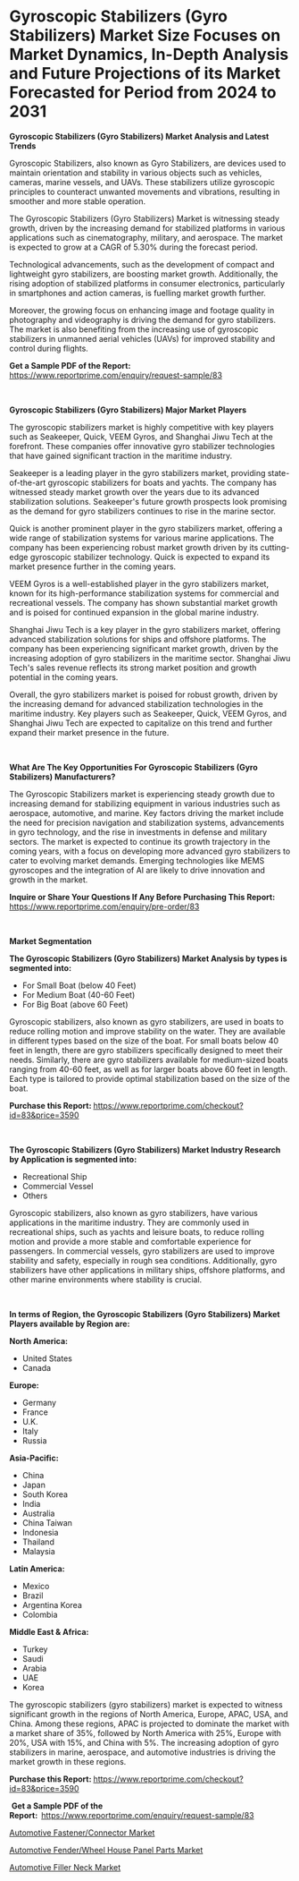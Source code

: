 <p><h1>Gyroscopic Stabilizers (Gyro Stabilizers) Market Size Focuses on Market Dynamics, In-Depth Analysis and Future Projections of its Market Forecasted for Period from 2024 to 2031</h1></p><p><strong>Gyroscopic Stabilizers (Gyro Stabilizers) Market Analysis and Latest Trends</strong></p>
<p><p>Gyroscopic Stabilizers, also known as Gyro Stabilizers, are devices used to maintain orientation and stability in various objects such as vehicles, cameras, marine vessels, and UAVs. These stabilizers utilize gyroscopic principles to counteract unwanted movements and vibrations, resulting in smoother and more stable operation.</p><p>The Gyroscopic Stabilizers (Gyro Stabilizers) Market is witnessing steady growth, driven by the increasing demand for stabilized platforms in various applications such as cinematography, military, and aerospace. The market is expected to grow at a CAGR of 5.30% during the forecast period.</p><p>Technological advancements, such as the development of compact and lightweight gyro stabilizers, are boosting market growth. Additionally, the rising adoption of stabilized platforms in consumer electronics, particularly in smartphones and action cameras, is fuelling market growth further.</p><p>Moreover, the growing focus on enhancing image and footage quality in photography and videography is driving the demand for gyro stabilizers. The market is also benefiting from the increasing use of gyroscopic stabilizers in unmanned aerial vehicles (UAVs) for improved stability and control during flights.</p></p>
<p><strong>Get a Sample PDF of the Report:&nbsp;</strong> <a href="https://www.reportprime.com/enquiry/request-sample/83">https://www.reportprime.com/enquiry/request-sample/83</a></p>
<p>&nbsp;</p>
<p><strong>Gyroscopic Stabilizers (Gyro Stabilizers) Major Market Players</strong></p>
<p><p>The gyroscopic stabilizers market is highly competitive with key players such as Seakeeper, Quick, VEEM Gyros, and Shanghai Jiwu Tech at the forefront. These companies offer innovative gyro stabilizer technologies that have gained significant traction in the maritime industry.</p><p>Seakeeper is a leading player in the gyro stabilizers market, providing state-of-the-art gyroscopic stabilizers for boats and yachts. The company has witnessed steady market growth over the years due to its advanced stabilization solutions. Seakeeper's future growth prospects look promising as the demand for gyro stabilizers continues to rise in the marine sector.</p><p>Quick is another prominent player in the gyro stabilizers market, offering a wide range of stabilization systems for various marine applications. The company has been experiencing robust market growth driven by its cutting-edge gyroscopic stabilizer technology. Quick is expected to expand its market presence further in the coming years.</p><p>VEEM Gyros is a well-established player in the gyro stabilizers market, known for its high-performance stabilization systems for commercial and recreational vessels. The company has shown substantial market growth and is poised for continued expansion in the global marine industry.</p><p>Shanghai Jiwu Tech is a key player in the gyro stabilizers market, offering advanced stabilization solutions for ships and offshore platforms. The company has been experiencing significant market growth, driven by the increasing adoption of gyro stabilizers in the maritime sector. Shanghai Jiwu Tech's sales revenue reflects its strong market position and growth potential in the coming years.</p><p>Overall, the gyro stabilizers market is poised for robust growth, driven by the increasing demand for advanced stabilization technologies in the maritime industry. Key players such as Seakeeper, Quick, VEEM Gyros, and Shanghai Jiwu Tech are expected to capitalize on this trend and further expand their market presence in the future.</p></p>
<p>&nbsp;</p>
<p><strong>What Are The Key Opportunities For Gyroscopic Stabilizers (Gyro Stabilizers) Manufacturers?</strong></p>
<p><p>The Gyroscopic Stabilizers market is experiencing steady growth due to increasing demand for stabilizing equipment in various industries such as aerospace, automotive, and marine. Key factors driving the market include the need for precision navigation and stabilization systems, advancements in gyro technology, and the rise in investments in defense and military sectors. The market is expected to continue its growth trajectory in the coming years, with a focus on developing more advanced gyro stabilizers to cater to evolving market demands. Emerging technologies like MEMS gyroscopes and the integration of AI are likely to drive innovation and growth in the market.</p></p>
<p><strong>Inquire or Share Your Questions If Any Before Purchasing This Report:</strong> <a href="https://www.reportprime.com/enquiry/pre-order/83">https://www.reportprime.com/enquiry/pre-order/83</a></p>
<p>&nbsp;</p>
<p><strong>Market Segmentation</strong></p>
<p><strong>The Gyroscopic Stabilizers (Gyro Stabilizers) Market Analysis by types is segmented into:</strong></p>
<p><ul><li>For Small Boat (below 40 Feet)</li><li>For Medium Boat (40-60 Feet)</li><li>For Big Boat (above 60 Feet)</li></ul></p>
<p><p>Gyroscopic stabilizers, also known as gyro stabilizers, are used in boats to reduce rolling motion and improve stability on the water. They are available in different types based on the size of the boat. For small boats below 40 feet in length, there are gyro stabilizers specifically designed to meet their needs. Similarly, there are gyro stabilizers available for medium-sized boats ranging from 40-60 feet, as well as for larger boats above 60 feet in length. Each type is tailored to provide optimal stabilization based on the size of the boat.</p></p>
<p><strong>Purchase this Report:&nbsp;</strong><a href="https://www.reportprime.com/checkout?id=83&price=3590">https://www.reportprime.com/checkout?id=83&price=3590</a></p>
<p>&nbsp;</p>
<p><strong>The Gyroscopic Stabilizers (Gyro Stabilizers) Market Industry Research by Application is segmented into:</strong></p>
<p><ul><li>Recreational Ship</li><li>Commercial Vessel</li><li>Others</li></ul></p>
<p><p>Gyroscopic stabilizers, also known as gyro stabilizers, have various applications in the maritime industry. They are commonly used in recreational ships, such as yachts and leisure boats, to reduce rolling motion and provide a more stable and comfortable experience for passengers. In commercial vessels, gyro stabilizers are used to improve stability and safety, especially in rough sea conditions. Additionally, gyro stabilizers have other applications in military ships, offshore platforms, and other marine environments where stability is crucial.</p></p>
<p>&nbsp;</p>
<p><strong>In terms of Region, the Gyroscopic Stabilizers (Gyro Stabilizers) Market Players available by Region are:</strong></p>
<p>
    <p> <strong> North America: </strong>
        <ul>
            <li>United States</li>
            <li>Canada</li>
        </ul>
        </p> 
    <p> <strong> Europe: </strong>
        <ul>
            <li>Germany</li>
            <li>France</li>
            <li>U.K.</li>
            <li>Italy</li>
            <li>Russia</li>
        </ul>
        </p> 
    <p> <strong> Asia-Pacific: </strong>
        <ul>
            <li>China</li>
            <li>Japan</li>
            <li>South Korea</li>
            <li>India</li>
            <li>Australia</li>
            <li>China Taiwan</li>
            <li>Indonesia</li>
            <li>Thailand</li>
            <li>Malaysia</li>
        </ul>
        </p> 
    <p> <strong> Latin America: </strong>
        <ul>
            <li>Mexico</li>
            <li>Brazil</li>
            <li>Argentina Korea</li>
            <li>Colombia</li>
        </ul>
        </p> 
    <p> <strong> Middle East & Africa: </strong>
        <ul>
            <li>Turkey</li>
            <li>Saudi</li>
            <li>Arabia</li>
            <li>UAE</li>
            <li>Korea</li>
        </ul>
    </p>
    </p>
<p><p>The gyroscopic stabilizers (gyro stabilizers) market is expected to witness significant growth in the regions of North America, Europe, APAC, USA, and China. Among these regions, APAC is projected to dominate the market with a market share of 35%, followed by North America with 25%, Europe with 20%, USA with 15%, and China with 5%. The increasing adoption of gyro stabilizers in marine, aerospace, and automotive industries is driving the market growth in these regions.</p></p>
<p><strong>Purchase this Report: </strong><a href="https://www.reportprime.com/checkout?id=83&price=3590">https://www.reportprime.com/checkout?id=83&price=3590</a></p>
<p>&nbsp;<strong>Get a Sample PDF of the Report:&nbsp;&nbsp;</strong><a href="https://www.reportprime.com/enquiry/request-sample/83">https://www.reportprime.com/enquiry/request-sample/83</a></p>
<p><strong></strong></p>
<p><p><a href="https://view.publitas.com/reportprime-1/automotive-fastener-connector-market-size-and-examines-its-market-scope-with-a-primary-focus-on-growth-opportunities-and-forecasted-trends-spanning-from-2023-to-2030/">Automotive Fastener/Connector Market</a></p><p><a href="https://view.publitas.com/reportprime-1/automotive-fender-wheel-house-panel-parts-market-provides-detailed-segmentation-of-this-market-based-on-type-application-and-region-and-forecast-for-the-period-from-2023-2030/">Automotive Fender/Wheel House Panel Parts Market</a></p><p><a href="https://view.publitas.com/reportprime-1/automotive-filler-neck-market-research-report-provides-critical-insights-that-can-help-shape-business-development-and-investment-strategies/">Automotive Filler Neck Market</a></p></p>
